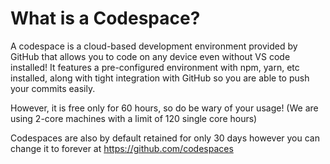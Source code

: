 # What is a Codespace?
A codespace is a cloud-based development environment provided by GitHub that allows you to code on any device even without VS code installed! It features a pre-configured environment with npm, yarn, etc installed, along with tight integration with GitHub so you are able to push your commits easily.

However, it is free only for 60 hours, so do be wary of your usage! (We are using 2-core machines with a limit of 120 single core hours)

Codespaces are also by default retained for only 30 days however you can change it to forever at https://github.com/codespaces